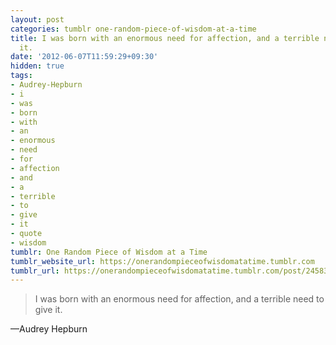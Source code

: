 ```yaml
---
layout: post
categories: tumblr one-random-piece-of-wisdom-at-a-time
title: I was born with an enormous need for affection, and a terrible need to give
  it.
date: '2012-06-07T11:59:29+09:30'
hidden: true
tags:
- Audrey-Hepburn
- i
- was
- born
- with
- an
- enormous
- need
- for
- affection
- and
- a
- terrible
- to
- give
- it
- quote
- wisdom
tumblr: One Random Piece of Wisdom at a Time
tumblr_website_url: https://onerandompieceofwisdomatatime.tumblr.com
tumblr_url: https://onerandompieceofwisdomatatime.tumblr.com/post/24583440101/i-was-born-with-an-enormous-need-for-affection
---
```

> I was born with an enormous need for affection, and a terrible need to give it.

—Audrey Hepburn
